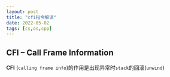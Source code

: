 ```yaml
---
layout: post
title: "cfi指令解读"
date: 2022-05-02
tags: [cs,os,cpp]
---
```

## CFI – Call Frame Information

**CFI** (`calling frame info`)的作用是出现异常时`stack`的回滚(`unwind`)
